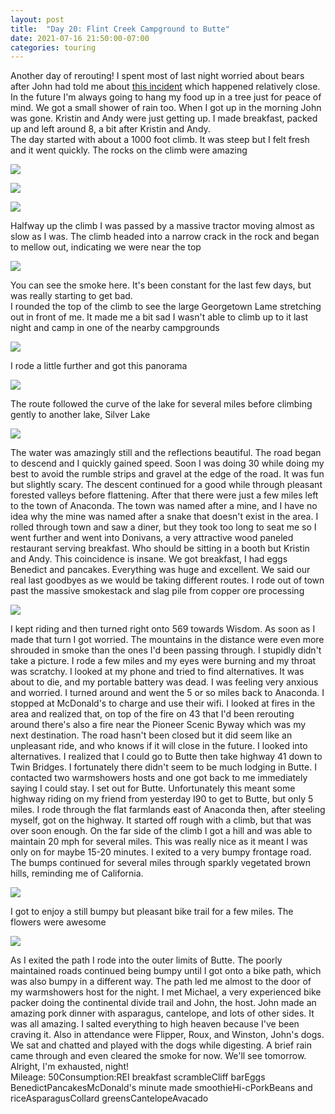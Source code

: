 ```yaml
---
layout: post
title:  "Day 20: Flint Creek Campground to Butte"
date: 2021-07-16 21:50:00-07:00
categories: touring
---
```

Another day of rerouting! I spent most of last night worried about bears after John had told me about [this incident](https://road.cc/content/news/grizzly-bear-killed-bikepacking-cyclist-shot-dead-284765) which happened relatively close. In the future I'm always going to hang my food up in a tree just for peace of mind. We got a small shower of rain too. When I got up in the morning John was gone. Kristin and Andy were just getting up. I made breakfast, packed up and left around 8, a bit after Kristin and Andy.  
The day started with about a 1000 foot climb. It was steep but I felt fresh and it went quickly. The rocks on the climb were amazing  

[![](/assets/1626497401853810-0.png)](/assets/1626497401853810-0.png)

[![](/assets/1626497399390420-1.png)](/assets/1626497399390420-1.png)

[![](/assets/1626497396170873-2.png)](/assets/1626497396170873-2.png)
  
Halfway up the climb I was passed by a massive tractor moving almost as slow as I was. The climb headed into a narrow crack in the rock and began to mellow out, indicating we were near the top  

[![](/assets/1626497393768861-3.png)](/assets/1626497393768861-3.png)
  
You can see the smoke here. It's been constant for the last few days, but was really starting to get bad.   
I rounded the top of the climb to see the large Georgetown Lame stretching out in front of me. It made me a bit sad I wasn't able to climb up to it last night and camp in one of the nearby campgrounds  

[![](/assets/1626497390969188-4.png)](/assets/1626497390969188-4.png)
  
I rode a little further and got this panorama  

[![](/assets/1626497387606042-5.png)](/assets/1626497387606042-5.png)
  
The route followed the curve of the lake for several miles before climbing gently to another lake, Silver Lake  

[![](/assets/1626497385423487-6.png)](/assets/1626497385423487-6.png)
  
The water was amazingly still and the reflections beautiful. The road began to descend and I quickly gained speed. Soon I was doing 30 while doing my best to avoid the rumble strips and gravel at the edge of the road. It was fun but slightly scary. The descent continued for a good while through pleasant forested valleys before flattening. After that there were just a few miles left to the town of Anaconda. The town was named after a mine, and I have no idea why the mine was named after a snake that doesn't exist in the area. I rolled through town and saw a diner, but they took too long to seat me so I went further and went into Donivans, a very attractive wood paneled restaurant serving breakfast. Who should be sitting in a booth but Kristin and Andy. This coincidence is insane. We got breakfast, I had eggs Benedict and pancakes. Everything was huge and excellent. We said our real last goodbyes as we would be taking different routes. I rode out of town past the massive smokestack and slag pile from copper ore processing  

[![](/assets/1626497382654236-7.png)](/assets/1626497382654236-7.png)
  
I kept riding and then turned right onto 569 towards Wisdom. As soon as I made that turn I got worried. The mountains in the distance were even more shrouded in smoke than the ones I'd been passing through. I stupidly didn't take a picture. I rode a few miles and my eyes were burning and my throat was scratchy. I looked at my phone and tried to find alternatives. It was about to die, and my portable battery was dead. I was feeling very anxious and worried. I turned around and went the 5 or so miles back to Anaconda. I stopped at McDonald's to charge and use their wifi. I looked at fires in the area and realized that, on top of the fire on 43 that I'd been rerouting around there's also a fire near the Pioneer Scenic Byway which was my next destination. The road hasn't been closed but it did seem like an unpleasant ride, and who knows if it will close in the future. I looked into alternatives. I realized that I could go to Butte then take highway 41 down to Twin Bridges. I fortunately there didn't seem to be much lodging in Butte. I contacted two warmshowers hosts and one got back to me immediately saying I could stay. I set out for Butte. Unfortunately this meant some highway riding on my friend from yesterday I90 to get to Butte, but only 5 miles. I rode through the flat farmlands east of Anaconda then, after steeling myself, got on the highway. It started off rough with a climb, but that was over soon enough. On the far side of the climb I got a hill and was able to maintain 20 mph for several miles. This was really nice as it meant I was only on for maybe 15-20 minutes. I exited to a very bumpy frontage road. The bumps continued for several miles through sparkly vegetated brown hills, reminding me of California.   

[![](/assets/1626497379905541-8.png)](/assets/1626497379905541-8.png)
  
I got to enjoy a still bumpy but pleasant bike trail for a few miles. The flowers were awesome  

[![](/assets/1626497376160175-9.png)](/assets/1626497376160175-9.png)
  
As I exited the path I rode into the outer limits of Butte. The poorly maintained roads continued being bumpy until I got onto a bike path, which was also bumpy in a different way. The path led me almost to the door of my warmshowers host for the night. I met Michael, a very experienced bike packer doing the continental divide trail and John, the host. John made an amazing pork dinner with asparagus, cantelope, and lots of other sides. It was all amazing. I salted everything to high heaven because I've been craving it. Also in attendance were Flipper, Roux, and Winston, John's dogs. We sat and chatted and played with the dogs while digesting. A brief rain came through and even cleared the smoke for now. We'll see tomorrow. Alright, I'm exhausted, night!  
Mileage: 50Consumption:REI breakfast scrambleCliff barEggs BenedictPancakesMcDonald's minute made smoothieHi-cPorkBeans and riceAsparagusCollard greensCantelopeAvacado
